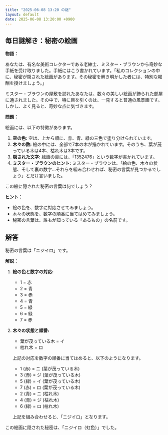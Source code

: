 ```yaml
---
title: "2025-06-08 13:20 の謎"
layout: default
date: 2025-06-08 13:20:00 +0900
---
```

## 毎日謎解き：秘密の絵画

**物語：**

あなたは、有名な美術コレクターである老紳士、ミスター・ブラウンから奇妙な手紙を受け取りました。手紙にはこう書かれています。「私のコレクションの中に、秘密が隠された絵画があります。その秘密を解き明かした者には、特別な報酬を授けましょう。」

ミスター・ブラウンの屋敷を訪れたあなたは、数々の美しい絵画が飾られた部屋に通されました。その中で、特に目を引くのは、一見すると普通の風景画です。しかし、よく見ると、奇妙な点に気づきます。

**問題：**

絵画には、以下の特徴があります。

1.  **空の色:** 空は、上から順に、赤、青、緑の三色で塗り分けられています。
2.  **木々の数:** 絵の中には、全部で7本の木が描かれています。そのうち、葉が茂っている木は4本、枯れ木は3本です。
3.  **隠された文字:** 絵画の裏には、「1352476」という数字が書かれています。
4.  **ミスター・ブラウンのヒント:** ミスター・ブラウンは、「絵の色、木々の状態、そして裏の数字…それらを組み合わせれば、秘密の言葉が見つかるでしょう」とだけ言いました。

この絵に隠された秘密の言葉は何でしょう？

**ヒント：**

*   絵の色を、数字に対応させてみましょう。
*   木々の状態を、数字の順番に当てはめてみましょう。
*   秘密の言葉は、誰もが知っている「あるもの」の名前です。

## 解答

秘密の言葉は「ニジイロ」です。

**解説：**

1.  **絵の色と数字の対応:**

    *   1 = 赤
    *   2 = 青
    *   3 = 赤
    *   4 = 青
    *   5 = 緑
    *   6 = 緑
    *   7 = 赤
2.  **木々の状態と順番:**

    *   葉が茂っている木 = イ
    *   枯れ木 = ロ

    上記の対応を数字の順番に当てはめると、以下のようになります。

    *   1 (赤) = ニ (葉が茂っている木)
    *   3 (赤) = ジ (葉が茂っている木)
    *   5 (緑) = イ (葉が茂っている木)
    *   7 (赤) = ロ (葉が茂っている木)
    *   2 (青) = ニ (枯れ木)
    *   4 (青) = ジ (枯れ木)
    *   6 (緑) = ロ (枯れ木)

    上記を組み合わせると、「ニジイロ」となります。

この絵画に隠された秘密は、「ニジイロ（虹色）」でした。
